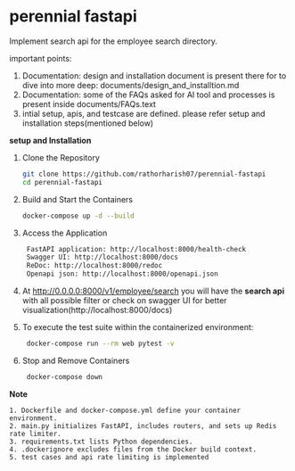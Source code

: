 
# perennial fastapi

Implement search api for the employee search directory.

important points:
1. Documentation: design and installation document is present there for to dive into more deep: documents/design_and_installtion.md
2. Documentation: some of the FAQs asked for AI tool and processes is present inside documents/FAQs.text
3. intial setup, apis, and testcase are defined. please refer setup and installation steps(mentioned below)

**setup and Installation**
1. Clone the Repository
   ```bash
   git clone https://github.com/rathorharish07/perennial-fastapi
   cd perennial-fastapi

2. Build and Start the Containers
   ```bash
   docker-compose up -d --build
   
3. Access the Application
   ```bash
    FastAPI application: http://localhost:8000/health-check
    Swagger UI: http://localhost:8000/docs
    ReDoc: http://localhost:8000/redoc
    Openapi json: http://localhost:8000/openapi.json

4. At http://0.0.0.0:8000/v1/employee/search you will have the **search api** with all possible filter or check on swagger UI for better visualization(http://localhost:8000/docs)

5. To execute the test suite within the containerized environment:
   ```bash
    docker-compose run --rm web pytest -v

6. Stop and Remove Containers
   ```bash
    docker-compose down

**Note**

    1. Dockerfile and docker-compose.yml define your container environment.
    2. main.py initializes FastAPI, includes routers, and sets up Redis rate limiter.
    3. requirements.txt lists Python dependencies.
    4. .dockerignore excludes files from the Docker build context.
    5. test cases and api rate limiting is implemented
